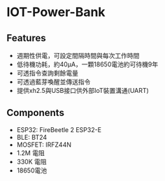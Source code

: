 # IOT-Power-Bank
## Features
- 週期性供電，可設定間隔時間與每次工作時間
- 低待機功耗，約40µA，一顆18650電池約可待機9年
- 可透指令查詢剩餘電量
- 可透過藍芽喚醒並傳送指令
- 提供xh2.5與USB接口供外部IoT裝置溝通(UART)

## Components
- ESP32: FireBeetle 2 ESP32-E 
- BLE: BT24
- MOSFET: IRFZ44N
- 1.2M 電阻
- 330K 電阻
- 18650電池
